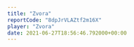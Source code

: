 ```yaml
---
title: "Zvora"
reportCode: "8dpJrVLAZtf2m16X"
player: "Zvora"
date: 2021-06-27T18:56:46.792000+00:00
---
```

